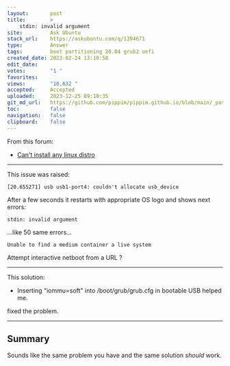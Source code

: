 ```yaml
---
layout:       post
title:        >
    stdin: invalid argument
site:         Ask Ubuntu
stack_url:    https://askubuntu.com/q/1394671
type:         Answer
tags:         boot partitioning 20.04 grub2 uefi
created_date: 2022-02-24 13:10:58
edit_date:    
votes:        "1 "
favorites:    
views:        "10,632 "
accepted:     Accepted
uploaded:     2023-12-25 09:10:35
git_md_url:   https://github.com/pippim/pippim.github.io/blob/main/_posts/2022/2022-02-24-stdin_-invalid-argument.md
toc:          false
navigation:   false
clipboard:    false
---
```


From this forum:

- [Can't install any linux distro](https://www.linux.org/threads/cant-install-any-linux-distro.33034/)

---

This issue was raised:

``` 
[20.655271] usb usb1-port4: couldn't allocate usb_device
```

After a few seconds it restarts with appropriate OS logo and shows next errors:

``` 
stdin: invalid argument
```

...like 50 same errors...

``` 
Unable to find a medium container a live system
```
Attempt interactive netboot from a URL ?

---

This solution:

- Inserting "iommu=soft" into /boot/grub/grub.cfg in bootable USB helped me.

fixed the problem.

---

## Summary

Sounds like the same problem you have and the same solution *should* work.
